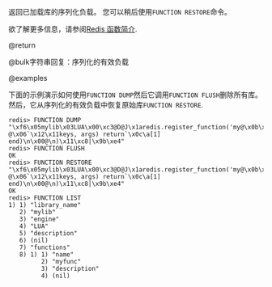 返回已加载库的序列化负载。
您可以稍后使用`FUNCTION RESTORE`命令。

欲了解更多信息，请参阅[Redis 函数简介](/topics/functions-intro).

@return

@bulk字符串回复：序列化的有效负载

@examples

下面的示例演示如何使用`FUNCTION DUMP`然后它调用`FUNCTION FLUSH`删除所有库。
然后，它从序列化的有效负载中恢复原始库`FUNCTION RESTORE`.

    redis> FUNCTION DUMP
    "\xf6\x05mylib\x03LUA\x00\xc3@D@J\x1aredis.register_function('my@\x0b\x02', @\x06`\x12\x11keys, args) return`\x0c\a[1] end)\n\x00@\n)\x11\xc8|\x9b\xe4"
    redis> FUNCTION FLUSH
    OK
    redis> FUNCTION RESTORE "\xf6\x05mylib\x03LUA\x00\xc3@D@J\x1aredis.register_function('my@\x0b\x02', @\x06`\x12\x11keys, args) return`\x0c\a[1] end)\n\x00@\n)\x11\xc8|\x9b\xe4"
    OK
    redis> FUNCTION LIST
    1) 1) "library_name"
       2) "mylib"
       3) "engine"
       4) "LUA"
       5) "description"
       6) (nil)
       7) "functions"
       8) 1) 1) "name"
             2) "myfunc"
             3) "description"
             4) (nil)
